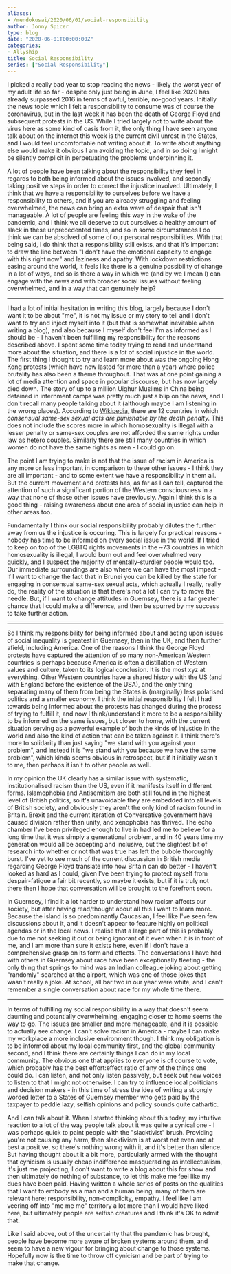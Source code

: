 ```yaml
---
aliases:
- /mendokusai/2020/06/01/social-responsibility
author: Jonny Spicer
type: blog
date: "2020-06-01T00:00:00Z"
categories:
- Allyship
title: Social Responsibility
series: ["Social Responsibility"]
---
```

I picked a really bad year to stop reading the news - likely the worst year of my adult life so far - despite only just being in June, I feel like 2020 has already surpassed 2016 in
terms of awful, terrible, no-good years. Initially the news topic which I felt a responsibility to consume was of course the coronavirus, but in the last week it has been the death of George Floyd
and subsequent protests in the US. While I tried largely not to write about the virus here as some kind of oasis from it, the only thing I have seen anyone talk about on the internet this week is
the current civil unrest in the States, and I would feel uncomfortable not writing about it. To write about anything else would make it obvious I am avoiding the topic, and in so doing I might
be silently complicit in perpetuating the problems underpinning it.

A lot of people have been talking about the responsibility they feel in regards to both being informed about the issues involved, and secondly taking positive steps in order to correct the injustice involved.
Ultimately, I think that we have a responsibility to ourselves before we have a responsibility to others, and if you are already struggling and feeling overwhelmed, the news can bring an extra wave of despair
that isn't manageable. A lot of people are feeling this way in the wake of the pandemic, and I think we all deserve to cut ourselves a healthy amount of slack in these unprecedented times, and so in some
circumstances I do think we can be absolved of some of our personal responsibilities. With that being said, I do think that a responsibility still exists, and that it's important to draw the line between "I don't
have the emotional capacity to engage with this right now" and laziness and apathy. With lockdown restrictions easing around the world, it feels like there is a genuine possibility of change in a lot of
ways, and so is there a way in which we (and by we I mean I) can engage with the news and with broader social issues without feeling overwhelmed, and in a way that can genuinely help?

___

I had a lot of initial hesitation in writing this blog, largely because I don't want it to be about "me", it is not my issue or my story to tell and I don't want to try and inject myself into it (but that
is somewhat inevitable when writing a blog), and also because I myself don't feel I'm as informed as I should be - I haven't been fulfilling my responsibility for the reasons described above. I spent some time today
trying to read and understand more about the situation, and there is a *lot* of social injustice in the world. The first thing I thought to try and learn more about was the ongoing Hong Kong protests (which have now
lasted for more than a year) where police brutality has also been a theme throughout. That was at one point gaining a lot of media attention and space in popular discourse, but has now largely died down. The story
of up to a million Uighur Muslims in China being detained in internment camps was pretty much just a blip on the news, and I don't recall many people talking about it (although maybe I am listening in the wrong
places). According to [Wikipedia,](https://en.wikipedia.org/wiki/LGBT_rights_by_country_or_territory) there are 12 countries in which *consensual same-sex sexual acts are punishable by the death
penalty.* This does not include the scores more in which homosexuality is illegal with a lesser penalty or same-sex couples are not afforded the same rights under law as hetero couples. Similarly there are still
many countries in which women do not have the same rights as men - I could go on.

The point I am trying to make is not that the issue of racism in America is any more or less important in comparison to these other issues - I think they are all important - and to some extent we have a responsibility
in them all. But the current movement and protests has, as far as I can tell, captured the attention of such a significant portion of the Western consciousness in a way that none of those other issues have
previously. Again I think this is a good thing - raising awareness about one area of social injustice can help in other areas too.

Fundamentally I think our social responsibility probably dilutes the further away from us the injustice is occuring. This is largely for practical reasons - nobody has time to be informed on every social issue in the
world. If I tried to keep on top of the LGBTQ rights movements in the ~73 countries in which homosexuality is illegal, I would burn out and feel overwhelmed very quickly, and I suspect the majority of
mentally-sturdier people would too. Our immediate surroundings are also where we can have the most impact - if I want to change the fact that in Brunei you can be killed by the state for engaging in consensual
same-sex sexual acts, which actually I really, really do, the reality of the situation is that there's not a lot I can try to move the needle. But, if I want to change attitudes in Guernsey, there is a far greater
chance that I could make a difference, and then be spurred by my success to take further action.

___

So I think my responsibility for being informed about and acting upon issues of social inequality is greatest in Guernsey, then in the UK, and then further afield, including America. One of the reasons I think the
George Floyd protests have captured the attention of so many non-American Western countries is perhaps because America is often a distillation of Western values and culture, taken to its logical conclusion.
It is the most xyz at everything.
Other Western countries have a shared history with the US (and with England before the existence of the USA), and the only thing separating many of them from being the States is (marginally) less polarised politics
and a smaller economy. I think the initial responsibility I felt I had towards being informed about the protests has changed during the process of trying to fulfill it, and now I think/understand it more to be a
responsibility to be informed on the same issues, but closer to home, with the current situation serving as a powerful example of both the kinds of injustice in the world and also the kind of
action that can be taken against it. I think there's more to solidarity than just saying "we stand with you against your problem", and instead it is "we stand with you because we have the same problem", which
kinda seems obvious in retrospect, but if it initially wasn't to me, then perhaps it isn't to other people as well.

In my opinion the UK clearly has a similar issue with systematic, institutionalised racism than the US, even if it manifests itself in different forms. Islamophobia and Antisemitism are both still found in the
highest level of British politics, so it's unavoidable they are embedded into all levels of British society, and obviously they aren't the only kind of racism found in Britain. Brexit and the current iteration of
Conversative government have caused division rather than unity, and xenophobia has thrived. The echo chamber I've been privileged enough to live in had led me to believe for a long time that it was simply a
generational problem, and in 40 years time my generation would all be accepting and inclusive, but the slightest bit of research into whether or not that was true has left the bubble thoroughly burst. I've yet
to see much of the current discussion in British media regarding George Floyd translate into how Britain can do better - I haven't looked as hard as I could, given I've been trying to protect myself from
despair-fatigue a fair bit recently, so maybe it exists, but if it is truly not there then I hope that conversation will be brought to the forefront soon.

In Guernsey, I find it a lot harder to understand how racism affects our society, but after having read/thought about all this I want to learn more. Because the island is so predominantly Caucasian, I feel like I've
seen few discussions about it, and it doesn't appear to feature highly on political agendas or in the local news. I realise that a large part of this is probably due to me not seeking it out or being ignorant of it
even when it is in front of me, and I am more than sure it exists here, even if I don't have a comprehensive grasp on its form and effects. The conversations I have had with others in
Guernsey about race have been exceptionally fleeting - the only thing that springs to mind was an Indian colleague joking about getting "randomly" searched at the airport, which was one of those jokes that wasn't
really a joke. At school, all bar two in our year were white, and I can't remember a single conversation about race for my whole time there.

___

In terms of fulfilling my social responsibility in a way that doesn't seem daunting and potentially overwhelming, engaging closer to home seems the way to go. The issues are smaller and more manageable, and it is
possible to actually see change. I can't solve racism in America - maybe I can make my workplace a more inclusive environment though. I think my obligation is to be informed about my local community first, and the
global community second, and I think there are certainly things I can do in my local community. The obvious one that applies to everyone is of course to vote, which probably has the best effort:effect ratio of
any of the things one could do. I can listen, and not only listen passively, but seek out new voices to listen to that I might not otherwise. I can try to influence local politicians and decision makers - in
this time of stress the idea of writing a strongly worded letter to a States of Guernsey member who gets paid by the taxpayer to peddle lazy, selfish opinions and policy sounds quite cathartic.

And I can talk about it. When I started thinking about this today, my intuitive reaction to a lot of the way people talk about it was quite a cynical one - I was perhaps quick to paint people with the "slacktivist"
brush. Providing you're not causing any harm, then slacktivism is at worst net even and at best a positive, so there's nothing wrong with it, and it's better than silence. But having thought about it a bit more,
particularly armed with the thought that cynicism is usually cheap indifference masquerading as intellectualism, it's just me projecting; I don't want to write a blog about this for show and then ultimately do
nothing of substance, to let this make me feel like my dues have been paid. Having written a whole series of posts on the qualities that I want to embody as a man and a human being, many of them are relevant here;
responsibility, non-complicity, empathy. I feel like I am veering off into "me me me" territory a lot more than I would have liked here, but ultimately people are selfish creatures and I think it's OK to admit that.

Like I said above, out of the uncertainty that the pandemic has brought, people have become more aware of broken systems around them, and seem to have a new vigour for bringing about change to those systems.
Hopefully now is the time to throw off cynicism and be part of trying to make that change.
